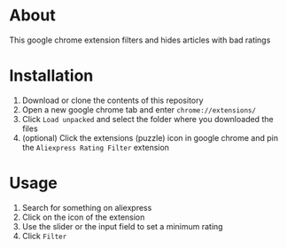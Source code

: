 # About
This google chrome extension filters and hides articles with bad ratings
# Installation
1. Download or clone the contents of this repository
2. Open a new google chrome tab and enter `chrome://extensions/`
3. Click `Load unpacked` and select the folder where you downloaded the files
4. (optional) Click the extensions (puzzle) icon in google chrome and pin the `Aliexpress Rating Filter` extension
# Usage
1. Search for something on aliexpress
2. Click on the icon of the extension
3. Use the slider or the input field to set a minimum rating
4. Click `Filter`